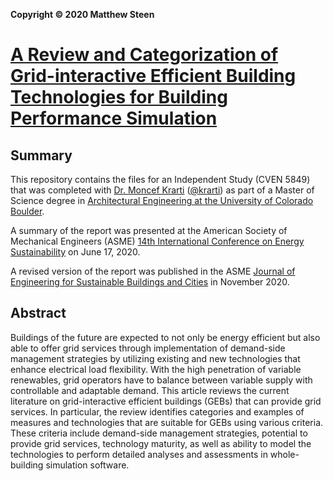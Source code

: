 __Copyright &#169; 2020 Matthew Steen__

# [A Review and Categorization of Grid-interactive Efficient Building Technologies for Building Performance Simulation](https://github.com/MatthewSteen/MS-CVEN-5849-Independent-Study/blob/develop/independent_study.md)

## Summary

This repository contains the files for an Independent Study (CVEN 5849) that was completed with [Dr. Moncef Krarti](https://www.colorado.edu/ceae/moncef-krarti) ([@krarti](https://github.com/krarti)) as part of a Master of Science degree in [Architectural Engineering at the University of Colorado Boulder](https://www.colorado.edu/academics/programs/architectural-engineering).

A summary of the report was presented at the American Society of Mechanical Engineers (ASME) [14th International Conference on Energy Sustainability](https://event.asme.org/ES/) on June 17, 2020.

A revised version of the report was published in the ASME [Journal of Engineering for Sustainable Buildings and Cities](https://doi.org/10.1115/1.4048975) in November 2020.

## Abstract

Buildings of the future are expected to not only be energy efficient but also able to offer grid services through implementation of demand-side management strategies by utilizing existing and new technologies that enhance electrical load flexibility. With the high penetration of variable renewables, grid operators have to balance between variable supply with controllable and adaptable demand. This article reviews the current literature on grid-interactive efficient buildings (GEBs) that can provide grid services. In particular, the review identifies categories and examples of measures and technologies that are suitable for GEBs using various criteria. These criteria include demand-side management strategies, potential to provide grid services, technology maturity, as well as ability to model the technologies to perform detailed analyses and assessments in whole-building simulation software.